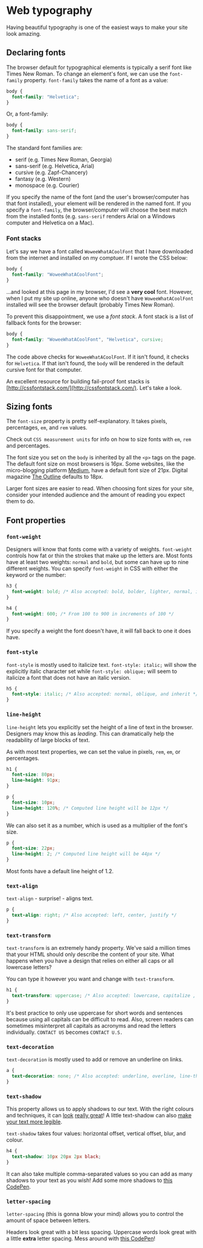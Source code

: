 <!-- Student takeaway: -->
<!--Student will be able to:
- Write a font stack
- Correctly predict which font will render in a user's browser
- Use any of the font properties mentioned
 -->

# Web typography

Having beautiful typography is one of the easiest ways to make your site look amazing.

## Declaring fonts

The browser default for typographical elements is typically a serif font like Times New Roman. To change an element's font, we can use the `font-family` property. `font-family` takes the name of a font as a value:

```css
body {
  font-family: "Helvetica";
}
```

Or, a font-family:

```css
body {
  font-family: sans-serif;
}
```

The standard font families are:

* serif (e.g. Times New Roman, Georgia)
* sans-serif (e.g. Helvetica, Arial)
* cursive (e.g. Zapf-Chancery)
* fantasy (e.g. Western)
* monospace (e.g. Courier)

If you specify the name of the font (and the user's browser/computer has that font installed), your element will be rendered in the named font. If you specify a `font-family`, the browser/computer will choose the best match from the installed fonts (e.g. `sans-serif` renders Arial on a Windows computer and Helvetica on a Mac).

### Font stacks

Let's say we have a font called `WoweeWhatACoolFont` that I have downloaded from the internet and installed on my comptuer. If I wrote the CSS below:

```css
body {
  font-family: "WoweeWhatACoolFont";
}
```

...and looked at this page in my browser, I'd see a **very cool** font. However, when I put my site up online, anyone who doesn't have `WoweeWhatACoolFont` installed will see the browser default (probably Times New Roman).

To prevent this disappointment, we use a _font stack_. A font stack is a list of fallback fonts for the browser:

```css
body {
  font-family: "WoweeWhatACoolFont", "Helvetica", cursive;
}
```

The code above checks for `WoweeWhatACoolFont`. If it isn't found, it checks for `Helvetica`. If that isn't found, the `body` will be rendered in the default cursive font for that computer.

An excellent resource for building fail-proof font stacks is [http://cssfontstack.com/](http://cssfontstack.com/). Let's take a look.

## Sizing fonts

The `font-size` property is pretty self-explanatory. It takes pixels, percentages, `em`, and `rem` values.

Check out `CSS measurement units` for info on how to size fonts with `em`, `rem` and percentages.

The font size you set on the `body` is inherited by all the `<p>` tags on the page. The default font size on most browsers is 16px. Some websites, like the micro-blogging platform [Medium](https://medium.com/@martin.breuss/finding-a-useful-dictionary-api-52084a01503d), have a default font size of 21px. Digital magazine [The Outline](https://theoutline.com/post/6447/ethics-in-news-consumption?zd=1&zi=6alzzi65) defaults to 18px.

Larger font sizes are easier to read. When choosing font sizes for your site, consider your intended audience and the amount of reading you expect them to do.

## Font properties

### `font-weight`

Designers will know that fonts come with a variety of weights. `font-weight` controls how fat or thin the strokes that make up the letters are. Most fonts have at least two weights: `normal` and `bold`, but some can have up to nine different weights. You can specify `font-weight` in CSS with either the keyword or the number:

```css
h3 {
  font-weight: bold; /* Also accepted: bold, bolder, lighter, normal, inherit */
}

h4 {
  font-weight: 600; /* From 100 to 900 in increments of 100 */
}
```

If you specify a weight the font doesn't have, it will fall back to one it does have.

### `font-style`

`font-style` is mostly used to italicize text. `font-style: italic;` will show the explicitly italic character set while `font-style: oblique;` will seem to italicize a font that does not have an italic version.

```css
h5 {
  font-style: italic; /* Also accepted: normal, oblique, and inherit */
}
```

### `line-height`

`line-height` lets you explicitly set the height of a line of text in the browser. Designers may know this as _leading_. This can dramatically help the readability of large blocks of text.

As with most text properties, we can set the value in pixels, `rem`, `em`, or percentages.

```css
h1 {
  font-size: 80px;
  line-height: 91px;
}

p {
  font-size: 10px;
  line-height: 120%; /* Computed line height will be 12px */
}
```

We can also set it as a number, which is used as a multiplier of the font's size.

```css
p {
  font-size: 22px;
  line-height: 2; /* Computed line height will be 44px */
}
```

Most fonts have a default line height of 1.2.

### `text-align`

`text-align` - surprise! - aligns text.

```css
p {
  text-align: right; /* Also accepted: left, center, justify */
}
```

### `text-transform`

`text-transform` is an extremely handy property. We've said a million times that your HTML should only describe the content of your site. What happens when you have a design that relies on either all caps or all lowercase letters?

You can type it however you want and change with `text-transform`.

```css
h1 {
  text-transform: uppercase; /* Also accepted: lowercase, capitalize , inherit */
}
```

It's best practice to only use uppercase for short words and sentences because using all capitals can be difficult to read. Also, screen readers can sometimes misinterpret all capitals as acronyms and read the letters individually. `CONTACT US` becomes `CONTACT U.S.`

### `text-decoration`

`text-decoration` is mostly used to add or remove an underline on links.

```css
a {
  text-decoration: none; /* Also accepted: underline, overline, line-through*/
}
```

### `text-shadow`

This property allows us to apply shadows to our text. With the right colours and techniques, it can [look](https://codepen.io/juanbrujo/pen/yGpAK) [really great](https://codepen.io/hugo/pen/nwivF)! A little text-shadow can also [make your text more legible](https://twitter.com/steveschoger/status/880449411150753792).

`text-shadow` takes four values: horizontal offset, vertical offset, blur, and colour.

```css
h4 {
  text-shadow: 10px 20px 2px black;
}
```

It can also take multiple comma-separated values so you can add as many shadows to your text as you wish! Add some more shadows to [this CodePen](https://codepen.io/zkdan/pen/XygdxX).

### `letter-spacing`

`letter-spacing` (this is gonna blow your mind) allows you to control the amount of space between letters.

Headers look great with a bit less spacing. Uppercase words look great with a little **extra** letter spacing. Mess around with [this CodePen](https://codepen.io/zkdan/pen/WYOwVq)!
